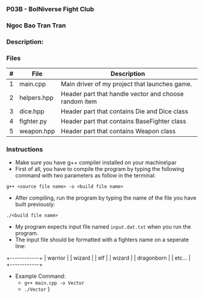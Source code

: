 ### P03B - BolNiverse Fight Club
### Ngoc Bao Tran Tran
### Description:

### Files

|   #   | File            | Description                                           |
| :---: | --------------- | --------------------------------------------------    |
|   1   | main.cpp        | Main driver of my project that launches game.         |
|   2   | helpers.hpp     | Header part that handle vector and choose random item |
|   3   | dice.hpp        | Header part that contains Die and Dice class          |
|   4   | fighter.py      | Header part that contains BaseFighter class           |
|   5   | weapon.hpp      | Header part that contains Weapon class                |

### Instructions

- Make sure you have g++ compiler installed on your machine\par
- First of all, you have to compile the program by typing the following command with two parameters as follow in the terminal:
```
g++ <source file name> -o <build file name>
```
- After compiling, run the program by typing the name of the file you have built previously:
```
./<build file name>
```
- My program expects input file named `input.dat.txt` when you run the program.
- The input file should be formatted with a fighters name on a seperate line:

+------------+
| warrior    |
| wizard     |
| elf        |
| wizard     |
| dragonborn |
| etc...     |
+------------+

- Example Command:
  - ```g++ main.cpp -o Vector```
  - ```./Vector```
}

